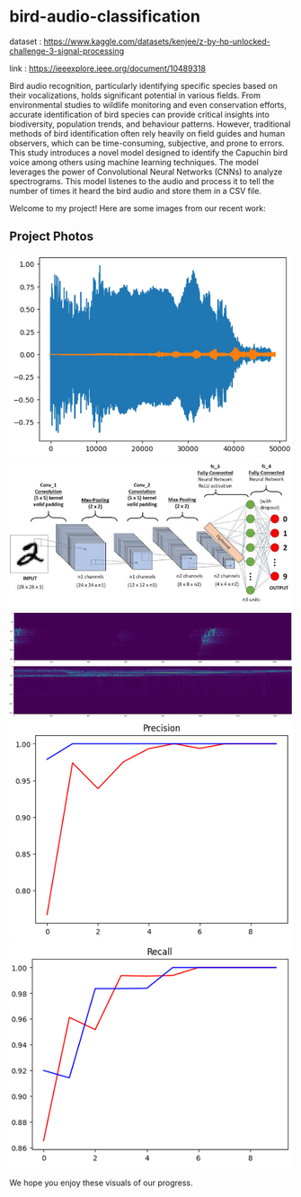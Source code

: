# bird-audio-classification

dataset : https://www.kaggle.com/datasets/kenjee/z-by-hp-unlocked-challenge-3-signal-processing

link : https://ieeexplore.ieee.org/document/10489318

Bird audio recognition, particularly identifying specific species based on their vocalizations, holds significant potential in various fields. From environmental studies to wildlife monitoring and even conservation efforts, accurate identification of bird species can provide critical insights into biodiversity, population trends, and behaviour patterns. However, traditional methods of bird identification often rely heavily on field guides and human observers, which can be time-consuming, subjective, and prone to errors. This study introduces a novel model designed to identify the Capuchin bird voice among others using machine learning techniques. The model leverages the power of Convolutional Neural Networks (CNNs) to analyze spectrograms.
This model listenes to the audio and process it to tell the number of times it heard the bird audio and store them in a CSV file.


Welcome to my project! Here are some images from our recent work:

## Project Photos

![ferquency map](https://github.com/kartik912/bird-audio-classification/blob/main/photos/Capture.PNG)
![model structure](https://github.com/kartik912/bird-audio-classification/blob/main/photos/WhatsApp%20Image%202024-01-25%20at%203.20.53%20PM.jpeg)
![negative spectrogram](https://github.com/kartik912/bird-audio-classification/blob/main/photos/neg0.PNG)
![positive spectrogram](https://github.com/kartik912/bird-audio-classification/blob/main/photos/pos0.PNG)
![precision](https://github.com/kartik912/bird-audio-classification/blob/main/photos/precision.PNG)
![recall](https://github.com/kartik912/bird-audio-classification/blob/main/photos/recall.PNG)


We hope you enjoy these visuals of our progress.
